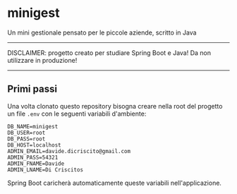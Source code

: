 # minigest

Un mini gestionale pensato per le piccole aziende, scritto in Java

---

DISCLAIMER: progetto creato per studiare Spring Boot e Java! Da non utilizzare in produzione!

---

## Primi passi

Una volta clonato questo repository bisogna creare nella root del progetto un file `.env` con le seguenti variabili d'ambiente:

```
DB_NAME=minigest
DB_USER=root
DB_PASS=root
DB_HOST=localhost
ADMIN_EMAIL=davide.dicriscito@gmail.com
ADMIN_PASS=54321
ADMIN_FNAME=Davide
ADMIN_LNAME=Di Criscitos
```

Spring Boot caricherà automaticamente queste variabili nell'applicazione.
